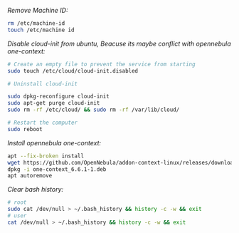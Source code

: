 
*Remove Machine ID:*

```bash
rm /etc/machine-id
touch /etc/machine id
```

*Disable cloud-init from ubuntu, Beacuse its maybe conflict with opennebula one-context:*

```bash
# Create an empty file to prevent the service from starting
sudo touch /etc/cloud/cloud-init.disabled

# Uninstall cloud-init

sudo dpkg-reconfigure cloud-init
sudo apt-get purge cloud-init
sudo rm -rf /etc/cloud/ && sudo rm -rf /var/lib/cloud/

# Restart the computer
sudo reboot
```

*Install opennebula one-context:*

```bash
apt --fix-broken install
wget https://github.com/OpenNebula/addon-context-linux/releases/download/v6.6.1/one-context_6.6.1-1.deb
dpkg -i one-context_6.6.1-1.deb
apt autoremove
```

*Clear bash history:*
```bash
# root 
sudo cat /dev/null > ~/.bash_history && history -c -w && exit
# user
cat /dev/null > ~/.bash_history && history -c -w && exit
```

